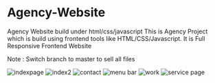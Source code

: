 # Agency-Website
Agency Website build under html/css/javascript
This is Agency Project which is build using frontend tools like HTML/CSS/Javascript.
It is Full Responsive Frontend Website


Note : Switch branch to master to sell all files


![indexpage](https://user-images.githubusercontent.com/51846543/137020694-fc466284-cf90-493f-9698-d7d33c230794.PNG)
![index2](https://user-images.githubusercontent.com/51846543/137020827-dc7c7561-3cb4-4b18-8166-1ccae443db81.PNG)
![contact](https://user-images.githubusercontent.com/51846543/137021115-490f0a78-deed-43c4-b383-af094475d7ad.PNG)
![menu bar](https://user-images.githubusercontent.com/51846543/137021144-a5ec7fb1-4d59-4e88-ba4f-a1dfd4250bce.PNG)
![work](https://user-images.githubusercontent.com/51846543/137021170-9696075f-2ac5-4743-a2a0-00b8c10b117f.PNG)
![service page](https://user-images.githubusercontent.com/51846543/137021180-e86aa0be-1e42-4484-bc4b-6714f0a80236.PNG)
